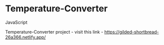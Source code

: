 # Temperature-Converter
JavaScript

Temperature-Converter project - 
visit this link - https://gilded-shortbread-26a366.netlify.app/
